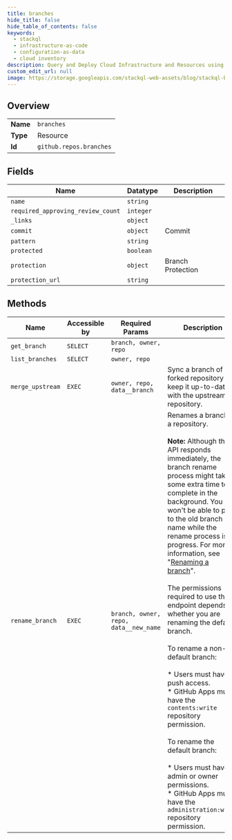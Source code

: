 ```yaml
---
title: branches
hide_title: false
hide_table_of_contents: false
keywords:
  - stackql
  - infrastructure-as-code
  - configuration-as-data
  - cloud inventory
description: Query and Deploy Cloud Infrastructure and Resources using SQL
custom_edit_url: null
image: https://storage.googleapis.com/stackql-web-assets/blog/stackql-blog-post-featured-image.png
---
```

  
    

## Overview
<table><tbody>
<tr><td><b>Name</b></td><td><code>branches</code></td></tr>
<tr><td><b>Type</b></td><td>Resource</td></tr>
<tr><td><b>Id</b></td><td><code>github.repos.branches</code></td></tr>
</tbody></table>

## Fields
| Name | Datatype | Description |
| ---- | -------- | ----------- |
| `name` | `string` |  |
| `required_approving_review_count` | `integer` |  |
| `_links` | `object` |  |
| `commit` | `object` | Commit |
| `pattern` | `string` |  |
| `protected` | `boolean` |  |
| `protection` | `object` | Branch Protection |
| `protection_url` | `string` |  |
## Methods
| Name | Accessible by | Required Params | Description |
| ---- | ------------- | --------------- | ----------- |
| `get_branch` | `SELECT` | `branch, owner, repo` |  |
| `list_branches` | `SELECT` | `owner, repo` |  |
| `merge_upstream` | `EXEC` | `owner, repo, data__branch` | Sync a branch of a forked repository to keep it up-to-date with the upstream repository. |
| `rename_branch` | `EXEC` | `branch, owner, repo, data__new_name` | Renames a branch in a repository.<br /><br />**Note:** Although the API responds immediately, the branch rename process might take some extra time to complete in the background. You won't be able to push to the old branch name while the rename process is in progress. For more information, see "[Renaming a branch](https://docs.github.com/github/administering-a-repository/renaming-a-branch)".<br /><br />The permissions required to use this endpoint depends on whether you are renaming the default branch.<br /><br />To rename a non-default branch:<br /><br />* Users must have push access.<br />* GitHub Apps must have the `contents:write` repository permission.<br /><br />To rename the default branch:<br /><br />* Users must have admin or owner permissions.<br />* GitHub Apps must have the `administration:write` repository permission. |
